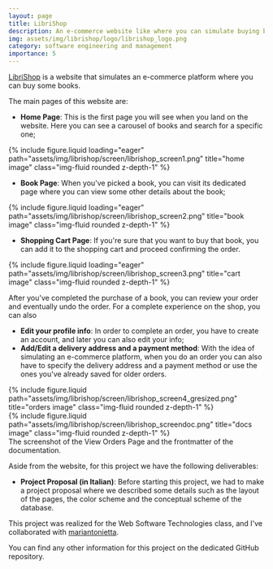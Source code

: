 ```yaml
---
layout: page
title: LibriShop
description: An e-commerce website like where you can simulate buying books from a catalog.
img: assets/img/librishop/logo/librishop_logo.png
category: software engineering and management
importance: 5
---
```


<a href="https://github.com/Tensa53/LibriShop">LibriShop</a> is a website that simulates an e-commerce platform where
you can buy some books.

The main pages of this website are:

- **Home Page**: This is the first page you will see when you land on the website. Here you can see a carousel of
books and search for a specific one;
<div class="row">
    <div class="col-sm mt-3 mt-md-0">
        {% include figure.liquid loading="eager" path="assets/img/librishop/screen/librishop_screen1.png" 
      title="home image" class="img-fluid rounded z-depth-1" %}
    </div>
</div>

- **Book Page**: When you've picked a book, you can visit its dedicated page where you can view some other details
about the book;
<div class="row">
    <div class="col-sm mt-3 mt-md-0">
        {% include figure.liquid loading="eager" path="assets/img/librishop/screen/librishop_screen2.png" 
      title="book image" class="img-fluid rounded z-depth-1" %}
    </div>
</div>

- **Shopping Cart Page**: If you're sure that you want to buy that book, you can add it to the shopping cart and
proceed confirming the order.
<div class="row">
    <div class="col-sm mt-3 mt-md-0">
        {% include figure.liquid loading="eager" path="assets/img/librishop/screen/librishop_screen3.png" 
      title="cart image" class="img-fluid rounded z-depth-1" %}
    </div>
</div>

After you've completed the purchase of a book, you can review your order and eventually undo the order.
For a complete experience on the shop, you can also

- **Edit your profile info**: In order to complete an order, you have to create an account,
  and later you can also edit your info;
- **Add/Edit a delivery address and a payment method**: With the idea of simulating an e-commerce platform,
  when you do an order you can also have to specify the delivery address and a payment method or use the ones you've
  already saved for older orders.

<div class="row justify-content-sm-center">
    <div class="col-sm-8 mt-3 mt-md-0">
        {% include figure.liquid path="assets/img/librishop/screen/librishop_screen4_gresized.png" 
              title="orders image" class="img-fluid rounded z-depth-1" %}
    </div>
    <div class="col-sm-4 mt-3 mt-md-0">
        {% include figure.liquid path="assets/img/librishop/screen/librishop_screendoc.png" 
              title="docs image" class="img-fluid rounded z-depth-1" %}
    </div>
</div>
<div class="caption">
    The screenshot of the View Orders Page and the frontmatter of the documentation.
</div>

Aside from the website, for this project we have the following deliverables:

- **Project Proposal (in Italian)**: Before starting this project, we had to make a project proposal where we described
  some details such as the layout of the pages, the color scheme and the conceptual scheme of the database.

This project was realized for the Web Software Technologies class, and I've collaborated with
<a href="https://github.com/mariantonietta-maselli">mariantonietta</a>.

You can find any other information for this project on the dedicated GitHub repository.
